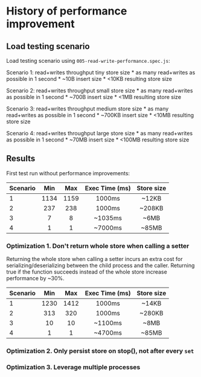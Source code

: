 # History of performance improvement

## Load testing scenario

Load testing scenario using ```005-read-write-performance.spec.js```:

Scenario 1: read+writes throughput tiny store size
    * as many read+writes as possible in 1 second
    * ~10B insert size
    * <10KB resulting store size

Scenario 2: read+writes throughput small store size
    * as many read+writes as possible in 1 second
    * ~700B insert size
    * <1MB resulting store size

Scenario 3: read+writes throughput medium store size
    * as many read+writes as possible in 1 second
    * ~700KB insert size
    * <10MB resulting store size

Scenario 4: read+writes throughput large store size
    * as many read+writes as possible in 1 second
    * ~70MB insert size
    * <100MB resulting store size

## Results

First test run without performance improvements:

| Scenario | Min | Max   | Exec Time (ms) | Store size |
| :------- | :-: | :---: | :------------: | :--------: |
| 1 | 1134 | 1159 | 1000ms | ~12KB |
| 2 | 237 | 238 | 1000ms | ~208KB |
| 3 | 7 | 8 | ~1035ms | ~6MB |
| 4 | 1 | 1 | ~7000ms | ~85MB |

### Optimization 1. Don't return whole store when calling a setter

Returning the whole store when calling a setter incurs an extra cost for serializing/deserializing between the child process and the caller.
Returning true if the function succeeds instead of the whole store increase performance by ~30%.

| Scenario | Min | Max   | Exec Time (ms) | Store size |
| :------- | :-: | :---: | :------------: | :--------: |
1 | 1230 | 1412 | 1000ms | ~14KB |
2 | 313 | 320 | 1000ms | ~280KB |
3 | 10 | 10 | ~1100ms | ~8MB |
4 | 1 | 1 | ~4700ms | ~85MB |

### Optimization 2. Only persist store on stop(), not after every ```set```




### Optimization 3. Leverage multiple processes


